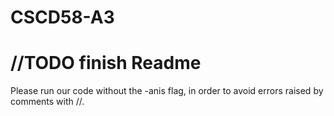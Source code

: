 # CSCD58-A3

# //TODO finish Readme
Please run our code without the -anis flag, in order to avoid errors raised by comments with //.


